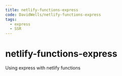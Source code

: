 ```yaml
---
title: netlify-functions-express
code: DavidWells/netlify-functions-express
tags: 
  - express
  - SSR
---
```


# netlify-functions-express

Using express with netlify functions
